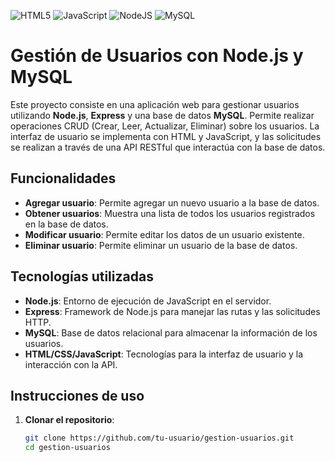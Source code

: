 ![HTML5](https://img.shields.io/badge/html5-%23E34F26.svg?style=for-the-badge&logo=html5&logoColor=white)
![JavaScript](https://img.shields.io/badge/javascript-%23323330.svg?style=for-the-badge&logo=javascript&logoColor=%23F7DF1E)
![NodeJS](https://img.shields.io/badge/node.js-6DA55F?style=for-the-badge&logo=node.js&logoColor=white)
![MySQL](https://img.shields.io/badge/mysql-4479A1.svg?style=for-the-badge&logo=mysql&logoColor=white)



# Gestión de Usuarios con Node.js y MySQL

Este proyecto consiste en una aplicación web para gestionar usuarios utilizando **Node.js**, **Express** y una base de datos **MySQL**. Permite realizar operaciones CRUD (Crear, Leer, Actualizar, Eliminar) sobre los usuarios. La interfaz de usuario se implementa con HTML y JavaScript, y las solicitudes se realizan a través de una API RESTful que interactúa con la base de datos.

## Funcionalidades

- **Agregar usuario**: Permite agregar un nuevo usuario a la base de datos.
- **Obtener usuarios**: Muestra una lista de todos los usuarios registrados en la base de datos.
- **Modificar usuario**: Permite editar los datos de un usuario existente.
- **Eliminar usuario**: Permite eliminar un usuario de la base de datos.

## Tecnologías utilizadas

- **Node.js**: Entorno de ejecución de JavaScript en el servidor.
- **Express**: Framework de Node.js para manejar las rutas y las solicitudes HTTP.
- **MySQL**: Base de datos relacional para almacenar la información de los usuarios.
- **HTML/CSS/JavaScript**: Tecnologías para la interfaz de usuario y la interacción con la API.

## Instrucciones de uso

1. **Clonar el repositorio**:

   ```bash
   git clone https://github.com/tu-usuario/gestion-usuarios.git
   cd gestion-usuarios
